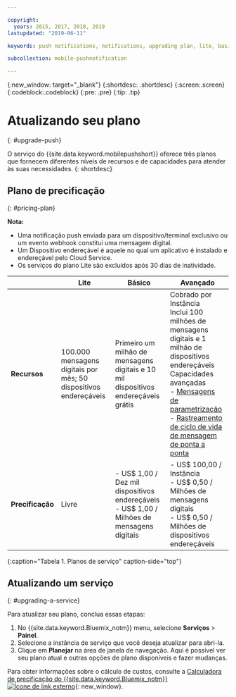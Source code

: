 ```yaml
---

copyright:
  years: 2015, 2017, 2018, 2019
lastupdated: "2019-06-11"

keywords: push notifications, notifications, upgrading plan, lite, basic, advanced

subcollection: mobile-pushnotification

---
```


{:new_window: target="_blank"}
{:shortdesc: .shortdesc}
{:screen:.screen}
{:codeblock:.codeblock}
{:pre: .pre}
{:tip: .tip}


# Atualizando seu plano
{: #upgrade-push}

O serviço do {{site.data.keyword.mobilepushshort}} oferece três planos que fornecem diferentes níveis de recursos e de capacidades para atender às suas necessidades.
{: shortdesc}

## Plano de precificação
{: #pricing-plan}

**Nota:**
 - Uma notificação push enviada para um dispositivo/terminal exclusivo ou um evento webhook constitui uma mensagem digital. 
 - Um Dispositivo endereçável é aquele no qual um aplicativo é instalado e endereçável pelo Cloud Service.
 - Os serviços do plano Lite são excluídos após 30 dias de inatividade.

|                |Lite                           |Básico                        |Avançado                      |
|----------------|-------------------------------|-----------------------------|------------------------------|
|**Recursos**    |100.000 mensagens digitais por mês; 50 dispositivos endereçáveis |Primeiro um milhão de mensagens digitais e 10 mil dispositivos endereçáveis grátis            | Cobrado por Instância </br> Inclui 100 milhões de mensagens digitais e 1 milhão de dispositivos endereçáveis<br/> Capacidades avançadas<br/> - [Mensagens de parametrização](/docs/services/mobilepush?topic=mobile-pushnotification-template_based_notifications)<br/> - [Rastreamento de ciclo de vida de mensagem de ponta a ponta](/docs/services/mobilepush?topic=mobile-pushnotification-message-delivery-status)<br/>|
|**Precificação**     |Livre|- US$ 1,00 / Dez mil dispositivos endereçáveis <br/> - US$ 1,00 / Milhões de mensagens digitais <br /> |- US$ 100,00 / Instância <br/> - US$ 0,50 / Milhões de mensagens digitais <br/> - US$ 0,50 / Milhões de dispositivos endereçáveis <br/> |-|
{:caption="Tabela 1. Planos de serviço" caption-side="top"}


## Atualizando um serviço
{: #upgrading-a-service}

Para atualizar seu plano, conclua essas etapas:

1.  No {{site.data.keyword.Bluemix_notm}} menu, selecione **Serviços** > **Painel**.
2.  Selecione a instância de serviço que você deseja atualizar para abri-la.
3.  Clique em **Planejar** na área de janela de navegação.
   Aqui é possível ver seu plano atual e outras opções de plano disponíveis e fazer mudanças.

Para obter informações sobre o cálculo de custos, consulte a [Calculadora de precificação do {{site.data.keyword.Bluemix_notm}} ![Ícone de link externo](../../icons/launch-glyph.svg "Ícone de link externo")](https://cloud.ibm.com/estimator){: new_window}.
